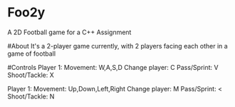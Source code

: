 # Foo2y
A 2D Football game for a C++ Assignment

#About
It's a 2-player game currently, with 2 players facing each other in a game of football

#Controls
Player 1: Movement:      W,A,S,D
          Change player: C
          Pass/Sprint:   V 
          Shoot/Tackle:  X
          
Player 1: Movement:      Up,Down,Left,Right
          Change player: M
          Pass/Sprint:   < 
          Shoot/Tackle:  N
